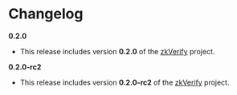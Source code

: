 # Changelog

**0.2.0**
* This release includes version **0.2.0** of the [zkVerify](https://github.com/HorizenLabs/zkVerify) project.

**0.2.0-rc2**
* This release includes version **0.2.0-rc2** of the [zkVerify](https://github.com/HorizenLabs/zkVerify) project.
